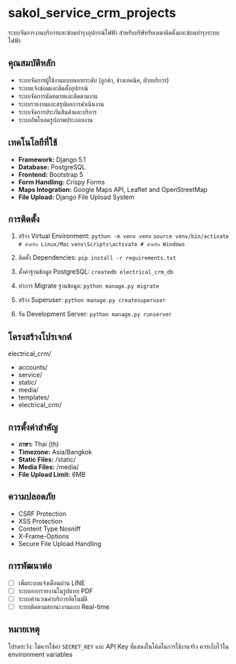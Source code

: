 # sakol_service_crm_projects

ระบบจัดการงานบริการและซ่อมบำรุงอุปกรณ์ไฟฟ้า สำหรับบริษัทรับเหมาติดตั้งและซ่อมบำรุงระบบไฟฟ้า

## คุณสมบัติหลัก

- ระบบจัดการผู้ใช้งานแบบหลายระดับ (ลูกค้า, ช่างเทคนิค, ฝ่ายบริการ)
- ระบบแจ้งซ่อมและติดตั้งอุปกรณ์
- ระบบจัดการนัดหมายและติดตามงาน
- ระบบรายงานและสรุปผลการดำเนินงาน
- ระบบจัดการประกันสินค้าและบริการ
- ระบบอัพโหลดรูปภาพประกอบงาน

## เทคโนโลยีที่ใช้

- **Framework:** Django 5.1
- **Database:** PostgreSQL
- **Frontend:** Bootstrap 5
- **Form Handling:** Crispy Forms
- **Maps Integration:** Google Maps API, Leaflet and OpenStreetMap
- **File Upload:** Django File Upload System

## การติดตั้ง

1. สร้าง Virtual Environment:
    `python -m venv venv`
    `source venv/bin/activate # สำหรับ Linux/Mac`
    `venv\Scripts\activate # สำหรับ Windows`

2. ติดตั้ง Dependencies:
    `pip install -r requirements.txt`

3. ตั้งค่าฐานข้อมูล PostgreSQL:
    `createdb electrical_crm_db`

4. ทำการ Migrate ฐานข้อมูล:
    `python manage.py migrate`

5. สร้าง Superuser:
    `python manage.py createsuperuser`

6. รัน Development Server:
    `python manage.py runserver`

## โครงสร้างโปรเจกต์

electrical_crm/
- accounts/
- service/
- static/
- media/
- templates/
- electrical_crm/

## การตั้งค่าสำคัญ

- **ภาษา:** Thai (th)
- **Timezone:** Asia/Bangkok
- **Static Files:** /static/
- **Media Files:** /media/
- **File Upload Limit:** 6MB

## ความปลอดภัย

- CSRF Protection
- XSS Protection
- Content Type Nosniff
- X-Frame-Options
- Secure File Upload Handling

## การพัฒนาต่อ

- [ ] เพิ่มระบบแจ้งเตือนผ่าน LINE
- [ ] ระบบออกรายงานในรูปแบบ PDF
- [ ] ระบบคำนวณค่าบริการอัตโนมัติ
- [ ] ระบบติดตามสถานะงานแบบ Real-time

## หมายเหตุ

โปรดระวัง: ไม่ควรใช้ค่า `SECRET_KEY` และ API Key ที่แสดงในโค้ดในการใช้งานจริง ควรเก็บไว้ใน environment variables